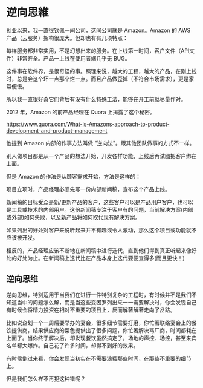 # 逆向思維

创业以来，我一直很钦佩一间公司，这间公司就是 Amazon。Amazon 的 AWS 产品（云服务）架构很庞大。但却也有有几项特点：

每样服务都非常实用，不是幻想出来的服务。在上线第一时间，客户文件（API文件）非常齐全。产品一上线在使用者端几乎无 BUG。

这件事在软件界，是很奇怪的事。照理来说，越大的工程，越大的产品，在刚上线时，总是会这个坏一点那个烂一点。而且产品做歪掉（不符合市场需求），更是家常便饭。

所以我一直很好奇它们背后有没有什么特殊工法，能够在开工前就尽量作对。

2012 年，Amazon 的前产品经理在 Quora 上揭露了这个秘密。

https://www.quora.com/What-is-Amazons-approach-to-product-development-and-product-management

他提到 Amazon 内部的作事方法叫做 "逆向法"。跟其他团队做事的方式不一样。

别人做项目都是从一个产品的想法开始，开发各样功能，上线后再试图把客户绑在上面。

但是 Amazon 的作法是从顾客需求开始，方法是这样的：

项目立项时，产品经理必须先写一份内部新闻稿，宣布这个产品上线。

新闻稿的目标受众是新/更新产品的客户，这些客户可以是产品用户客户，也可以是工具或技术的内部用户。这份新闻稿专注于客户有的问题，当前解决方案(内部或外部)如何失败，以及新产品将如何取代现有解决方案。

如果列出的好处对客户来说听起来并不有趣或令人激动，那么这个项目或功能就不应该被开发。

相反的，产品经理应该不断地在新闻稿中进行迭代，直到他们得到真正听起来像好处的好处为止。在新闻稿上迭代比在产品本身上迭代要便宜得多(而且更快！)

## 逆向思维

逆向思维，特别适用于当我们在进行一件特别复杂的工程时，有时候并不是我们不知道当中的问题怎么解，而是当这些变因罗列出来一一需要解决时，你会发现自己有时候会将精力投资在相对不重要的项目上，反而解著解著走向了岔路。

比如说企划一个一周后要举办的宴会，很多细节需要打磨，你忙著联络宴会上的餐饮提供商，结果供应商的菜色提供出了很多问题，你忙著解决骂厂商，时间都耗在上面了。当你终于解决后，却发现餐饮虽然搞定了，场地的声控、场控，甚至来宾名单都大爆炸。自己花了许多时间，却得不到好的效果。

有时候倒过来看，你会发现当初实在不需要浪费那些时间，在那些不重要的细节上。

但是我们怎么样不再犯这种错呢？
